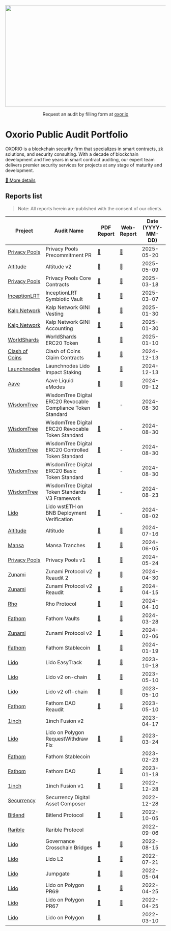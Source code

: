<p align="center">
  <img width="640" height="320" src="./oxorio.jpg">
</p>

<p align="center">
 Request an audit by filling form at <a href="https://oxor.io/">oxor.io</a>
</p>

# Oxorio Public Audit Portfolio
OXORIO is a blockchain security firm that specializes in smart contracts, zk solutions, and security consulting. With a decade of blockchain development and five years in smart contract auditing, our expert team delivers premier security services for projects at any stage of maturity and development.

[📑 More details](./oxorio.pdf)

## Reports list
> Note: All reports herein are published with the consent of our clients.

| Project | Audit Name | PDF Report | Web-Report | Date (YYYY-MM-DD) |
|---|---|---|---|---|
| [Privacy Pools](https://privacypools.com/) | Privacy Pools Precommitment PR | [📄](https://oxor-io.github.io/public_audits/Privacy%20Pools/Privacy%20Pools%20Precommitment%20PR%20Audit%20Report.pdf "Read audit report") | [📑](https://audits.oxor.io/reports/-OQhtWGt42M8dkFurOk0 "Read web report") | 2025-05-20 |
| [Altitude](https://www.altitude.fi/) | Altitude v2 | [📄](https://oxor-io.github.io/public_audits/Altitude/Altitude-v2-Audit-Report.pdf "Read audit report") | [📑](https://audits.oxor.io/reports/-OQmJ27gWTLafwDo27ht "Read web report") | 2025-05-09 |
| [Privacy Pools](https://privacypools.com/) | Privacy Pools Core Contracts | [📄](https://oxor-io.github.io/public_audits/Privacy%20Pools/Privacy%20Pools%20Core%20Audit%20Report.pdf "Read audit report") | [📑](https://audits.oxor.io/reports/-OLYfcMM9ZqBdtv6V176 "Read web report") | 2025-03-18 |
| [InceptionLRT](https://www.inceptionlrt.com/) | InceptionLRT Symbiotic Vault | [📄](https://oxor-io.github.io/public_audits/InceptionLRT/InceptionLRT-Audit-Report.pdf "Read audit report") | [📑](https://audits.oxor.io/reports/-OIPaLjoSHVw25rYgJCS "Read web report") | 2025-03-07 |
| [Kalp Network](https://www.kalp.network/) | Kalp Network GINI Vesting | [📄](https://oxor-io.github.io/public_audits/Kalp%20Network/Kalp-GINI-Vesting-Report.pdf "Read audit report") | [📑](https://audits.oxor.io/reports/-OHqc5NEhcqr8ntBT2fY "Read web report") | 2025-01-30 |
| [Kalp Network](https://www.kalp.network/) | Kalp Network GINI Accounting | [📄](https://oxor-io.github.io/public_audits/Kalp%20Network/Kalp-GINI-Accounting-Report.pdf "Read audit report") | [📑](https://audits.oxor.io/reports/-OHNHmGM462jdFQ4ZrdY "Read web report") | 2025-01-30 |
| [WorldShards](https://www.worldshards.online/) | WorldShards ERC20 Token | [📄](https://oxor-io.github.io/public_audits/WorldShards/WorldShards%20ERC20%20Token%20Report.pdf "Read audit report") | [📑](https://audits.oxor.io/reports/-OGEfy8PqHlFz1OxYMvs "Read web report") | 2025-01-10 |
| [Clash of Coins](https://clashofcoins.com/) | Clash of Coins Claim Contracts | [📄](https://oxor-io.github.io/public_audits/Clash%20of%20Coins/Clash-of-Coins-Report.pdf "Read audit report") | [📑](https://audits.oxor.io/reports/-OExMigEvyKs1s_mD1cZ "Read web report") | 2024-12-13 |
| [Launchnodes](https://www.launchnodes.com/) | Launchnodes Lido Impact Staking | [📄](https://oxor-io.github.io/public_audits/Launchnodes/Launchnodes-Lido-Impact-Staking-Audit-Report.pdf "Read audit report") | [📑](https://audits.oxor.io/reports/-OE-PZCpBPGN6R6blvjK "Read web report") | 2024-12-13 |
| [Aave](https://aave.com/) | Aave Liquid eModes | [📄](https://oxor-io.github.io/public_audits/Aave/Aave-Liquid-eModes-Audit-Report.pdf "Read audit report") | [📑](https://audits.oxor.io/reports/-O6WGXtlLACDvSBt4FqI "Read web report") | 2024-09-12 |
| [WisdomTree](https://www.wisdomtree.com/) | WisdomTree Digital ERC20 Revocable Compliance Token Standard | [📄](https://oxor-io.github.io/public_audits/WisdomTree/WisdomTree-ERC20RevocableComplianceStandard-Report-Annex.pdf "Read audit report") | - | 2024-08-30 |
| [WisdomTree](https://www.wisdomtree.com/) | WisdomTree Digital ERC20 Revocable Token Standard | [📄](https://oxor-io.github.io/public_audits/WisdomTree/WisdomTree-ERC20RevocableStandard-Report-Annex.pdf "Read audit report") | - | 2024-08-30 |
| [WisdomTree](https://www.wisdomtree.com/) | WisdomTree Digital ERC20 Controlled Token Standard | [📄](https://oxor-io.github.io/public_audits/WisdomTree/WisdomTree-ERC20ControlledStandard-Report-Annex.pdf "Read audit report") | - | 2024-08-30 |
| [WisdomTree](https://www.wisdomtree.com/) | WisdomTree Digital ERC20 Basic Token Standard | [📄](https://oxor-io.github.io/public_audits/WisdomTree/WisdomTree-ERC20BasicStandard-Report-Annex.pdf "Read audit report") | - | 2024-08-30 |
| [WisdomTree](https://www.wisdomtree.com/) | WisdomTree Digital Token Standards V3 Framework | [📄](https://oxor-io.github.io/public_audits/WisdomTree/WisdomTree-TokenStandards-Report.pdf "Read audit report") | - | 2024-08-23 |
| [Lido](https://lido.fi/) | Lido wstETH on BNB Deployment Verification | [📄](https://oxor-io.github.io/public_audits/Lido/Lido-wstETH-on-BNB-Deployment-Verification-Report.pdf "Read verification report") | - | 2024-08-02 |
| [Altitude](https://www.altitude.fi/) | Altitude | [📄](https://oxor-io.github.io/public_audits/Altitude/Altitude-Audit-Report.pdf "Read audit report") | [📑](https://audits.oxor.io/reports/-NyLRjvExvEID3OzFXtL "Read web report") | 2024-07-16 |
| [Mansa](https://www.mansafinance.co/) | Mansa Tranches | [📄](https://oxor-io.github.io/public_audits/Mansa/Mansa%20Tranches%20Audit%20Report.pdf "Read audit report") | [📑](https://audits.oxor.io/reports/-NzCdnl6nCdYV10H36ym "Read web report") | 2024-06-05 |
| [Privacy Pools](https://privacypools.com/) | Privacy Pools v1 | [📄](https://oxor-io.github.io/public_audits/Privacy%20Pools/Privacy%20Pools%20v1%20Audit%20Report.pdf "Read audit report") | [📑](https://audits.oxor.io/reports/-NwoBcrT4pbMRmTwaCyf "Read web report") | 2024-05-24 |
| [Zunami](https://www.zunami.io/) | Zunami Protocol v2 Reaudit 2 | [📄](https://oxor-io.github.io/public_audits/Zunami/Zunami%20Protocol%20v2%20Reaudit%202%20Report.pdf "Read audit report") | [📑](https://audits.oxor.io/reports/-Nwds4RobEthWN4FUR3L "Read web report") | 2024-04-30 |
| [Zunami](https://www.zunami.io/) | Zunami Protocol v2 Reaudit | [📄](https://oxor-io.github.io/public_audits/Zunami/Zunami%20Protocol%20v2%20Reaudit%20Report.pdf "Read audit report") | [📑](https://audits.oxor.io/reports/-NvXHALIT8IO_MRdPQNF "Read web report") | 2024-04-15 |
| [Rho](https://www.rho.trading/) | Rho Protocol | [📄](https://oxor-io.github.io/public_audits/Rho/Rho%20Protocol%20Audit%20Report.pdf "Read audit report") | [📑](https://audits.oxor.io/reports/-NsF0vIwYyzQJhrgL2nf "Read web report") | 2024-04-10 |
| [Fathom](https://fathom.fi/) | Fathom Vaults | [📄](https://oxor-io.github.io/public_audits/Fathom/Fathom%20Vaults%20Audit%20Report.pdf "Read audit report") | [📑](https://audits.oxor.io/reports/-NtunDi5rPyQnKpT6XRb "Read web report") | 2024-03-28 |
| [Zunami](https://www.zunami.io/) | Zunami Protocol v2 | [📄](https://oxor-io.github.io/public_audits/Zunami/Zunami%20Protocol%20v2%20Audit%20Report.pdf "Read audit report") | [📑](https://audits.oxor.io/reports/-NpyX0pQGzgLJqd-gSc2 "Read web report") | 2024-02-06 |
| [Fathom](https://fathom.fi/) | Fathom Stablecoin | [📄](https://oxor-io.github.io/public_audits/Fathom/Fathom%20Stablecoin%20Audit%20Report.pdf "Read audit report") | [📑](https://audits.oxor.io/reports/-Ntzvo0Tum3zOymAJXQ7 "Read web report") | 2024-01-19 |
| [Lido](https://lido.fi/) | Lido EasyTrack | [📄](https://oxor-io.github.io/public_audits/Lido/Lido%20Easytrack%20Audit%20Report.pdf "Read audit report") | [📑](https://audits.oxor.io/reports/-Ni0CDaFX7Bi16v7UGo_ "Read web report") | 2023-10-18 |
| [Lido](https://lido.fi/) | Lido v2 on-chain | [📄](https://oxor-io.github.io/public_audits/Lido/Lido%20v2%20on-chain%20Audit%20Report.pdf "Read audit report") | [📑](https://audits.oxor.io/reports/-N_rKiHMrKQv7ILXUoML "Read web report") | 2023-05-10 |
| [Lido](https://lido.fi/) | Lido v2 off-chain | [📄](https://oxor-io.github.io/public_audits/Lido/Lido%20v2%20off-chain%20Audit%20Report.pdf "Read audit report") | [📑](https://audits.oxor.io/reports/-NaMQzF2U-4vp24DOJ7R "Read web report") | 2023-05-10 |
| [Fathom](https://fathom.fi/) | Fathom DAO Reaudit | [📄](https://oxor-io.github.io/public_audits/Fathom/Fathom%20DAO%20Reaudit%20Report.pdf "Read audit report") | [📑](https://audits.oxor.io/reports/-Nakz-u930WdgP82CZu2 "Read web report") | 2023-05-10 |
| [1inch](https://1inch.io/) | 1inch Fusion v2 | | | 2023-04-17 |
| [Lido](https://lido.fi/) | Lido on Polygon RequestWithdraw Fix | [📄](https://oxor-io.github.io/public_audits/Lido/Lido%20on%20Polygon%20RequestWithdraw%20Fix%20Audit%20Report.pdf "Read audit report") | [📑](https://audits.oxor.io/reports/-NakzTXP4P5gDSch1GiQ "Read web report") | 2023-03-24 |
| [Fathom](https://fathom.fi/) | Fathom Stablecoin | | | 2023-02-23 |
| [Fathom](https://fathom.fi/) | Fathom DAO | [📄](https://oxor-io.github.io/public_audits/Fathom/Fathom%20DAO%20Audit%20Report.pdf "Read audit report") | [📑](https://audits.oxor.io/reports/-Nakz-u930WdgP82CZu2 "Read web report") | 2023-01-18 |
| [1inch](https://1inch.io/) | 1inch Fusion v1 | [📄](https://oxor-io.github.io/public_audits/1inch/1inch%20Fusion%20mode%20v1%20Audit%20Report.pdf "Read audit report") | [📑](https://audits.oxor.io/reports/-Nal2wu48CmIgukjmUwI "Read web report") | 2022-12-28 |
| [Securrency](https://securrency.com/) | Securrency Digital Asset Composer | | | 2022-12-28 |
| [Bitlend](https://bitlend.fi/) | Bitlend Protocol | [📄](https://oxor-io.github.io/public_audits/Bitlend/Bitlend%20Audit%20Report.pdf "Read audit report") | [📑](https://audits.oxor.io/reports/-Nal4Ef2_4806CwGjd84 "Read web report") | 2022-10-05 |
| [Rarible](https://rarible.com/) | Rarible Protocol | | | 2022-09-06 |
| [Lido](https://lido.fi/) | Governance Crosschain Bridges | [📄](https://oxor-io.github.io/public_audits/Lido/Lido%20Governance%20Crosschain%20Bridges%20Audit%20Report.pdf "Read audit report") | [📑](https://audits.oxor.io/reports/-NapPvPtIxs_kd6q8aEq "Read web report") | 2022-08-15 |
| [Lido](https://lido.fi/) | Lido L2 | [📄](https://oxor-io.github.io/public_audits/Lido/Lido%20L2%20Audit%20Report.pdf "Read audit report") | [📑](https://audits.oxor.io/reports/-NapZrjJ18Wu4YXijRmz "Read web report") | 2022-07-21 |
| [Lido](https://lido.fi/) | Jumpgate | [📄](https://oxor-io.github.io/public_audits/Lido/Lido%20Jumpgate%20Audit%20Report.pdf "Read audit report") | [📑](https://audits.oxor.io/reports/-Nap_atSbm-LutqP8TRZ "Read web report") | 2022-05-04 |
| [Lido](https://lido.fi/) | Lido on Polygon PR69 | [📄](https://oxor-io.github.io/public_audits/Lido/Lido%20on%20Polygon%20PR69%20Audit%20Report.pdf "Read audit report") | [📑](https://audits.oxor.io/reports/-NapaqA4HTV5Kut_dqZS "Read web report") | 2022-04-25 |
| [Lido](https://lido.fi/) | Lido on Polygon PR67 | [📄](https://oxor-io.github.io/public_audits/Lido/Lido%20on%20Polygon%20PR67%20Audit%20Report.pdf "Read audit report") | [📑](https://audits.oxor.io/reports/-Napxdo4VHsuWTQPyw87 "Read web report") | 2022-04-25 |
| [Lido](https://lido.fi/) | Lido on Polygon | [📄](https://oxor-io.github.io/public_audits/Lido/Lido%20on%20Polygon%20Audit%20Report.pdf "Read audit report") | | 2022-03-10 |
